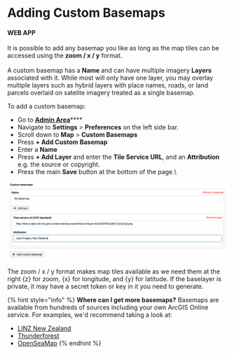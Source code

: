 # Adding Custom Basemaps

#### WEB APP

It is possible to add any basemap you like as long as the map tiles can be accessed using the **zoom / x / y** format.\
\
A custom basemap has a **Name** and can have multiple imagery **Layers** associated with it. While most will only have one layer, you may overlay multiple layers such as hybrid layers with place names, roads, or land parcels overlaid on satelite imagery treated as a single basemap.

To add a custom basemap:

* Go to [**Admin Area**](../../admin-area/)****
* Navigate to **Settings** > **Preferences** on the left side bar.
* Scroll down to **Map** > **Custom Basemaps**
* Press **+ Add Custom Basemap**
* Enter a **Name**
* Press **+ Add Layer** and enter the **Tile Service URL**, and an **Attribution** e.g. the source or copyright.&#x20;
* Press the main **Save** button at the bottom of the page.\


![](<../../../.gitbook/assets/adding custom basemaps.png>)

The zoom / x / y format makes map tiles available as we need them at the right {z} for zoom, {x} for longitude, and {y} for latitude. If the baselayer is private, it may have a secret token or key in it you need to generate.

{% hint style="info" %}
**Where can I get more basemaps?** Basemaps are available from hundreds of sources including your own ArcGIS Online service. For examples, we'd recommend taking a look at:

* [LINZ New Zealand](https://data.linz.govt.nz/data/category/topographic/maps/)
* [Thunderforest](https://www.thunderforest.com/maps/outdoors/)
* [OpenSeaMap](https://map.openseamap.org/)
{% endhint %}



